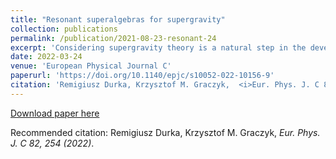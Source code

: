 ```yaml
---
title: "Resonant superalgebras for supergravity"
collection: publications
permalink: /publication/2021-08-23-resonant-24
excerpt: 'Considering supergravity theory is a natural step in the development of gravity models. This paper follows the algebraic path and constructs possible extensions of the Poincare and Anti-de-Sitter algebras, which inherit their basic commutation structure. Previously achieved results of this type are fragmentary and show only a limited fraction of possible algebraic realizations. Our paper presents the newly obtained symmetry algebras, evaluated within an efficient pattern-based computational method of generating the so-called resonating algebraic structures. These supersymmetric extensions of algebras, going beyond the Poincare and Anti-de Sitter ones, contain additional bosonic generators $Z_{ab}$ (Lorentz-like), and $U_a$ (translational-like) added to the standard Lorentz generator $J_{ab}$ and translation generator $P_{a}$. Our analysis includes all cases up to two fermionic supercharges, $Q_{\alpha}$ and $Y_{\alpha}$. The delivered plethora of superalgebras includes few past results and offers a vastness of new examples. The list of the cases is complete and contains all superalgebras up to two of Lorentz-like, translation-like, and supercharge-like generators $(JP+Q)+(ZU+Y)=JPZU+QY$. In the latter class, among $667$ founded superalgebras, the $264$ are suitable for direct supergravity construction. For each of them, one can construct a unique supergravity model defined by the Lagrangian. As an example, we consider one of the algebra configurations and provide its Lagrangian realization.'
date: 2022-03-24
venue: 'European Physical Journal C'
paperurl: 'https://doi.org/10.1140/epjc/s10052-022-10156-9'
citation: 'Remigiusz Durka, Krzysztof M. Graczyk,  <i>Eur. Phys. J. C 82, 254 (2022)</i>'
---
```


[Download paper here](https://doi.org/10.1140/epjc/s10052-022-10156-9)

Recommended citation: Remigiusz Durka, Krzysztof M. Graczyk,  <i>Eur. Phys. J. C 82, 254 (2022)</i>.
